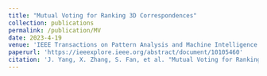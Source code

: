 ```yaml
---
title: "Mutual Voting for Ranking 3D Correspondences"
collection: publications
permalink: /publication/MV
date: 2023-4-19
venue: 'IEEE Transactions on Pattern Analysis and Machine Intelligence'
paperurl: 'https://ieeexplore.ieee.org/abstract/document/10105460'
citation: 'J. Yang, X. Zhang, S. Fan, et al. "Mutual Voting for Ranking 3D Correspondences," in IEEE Transactions on Pattern Analysis and Machine Intelligence, doi: 10.1109/TPAMI.2023.3268297.'
---
```

